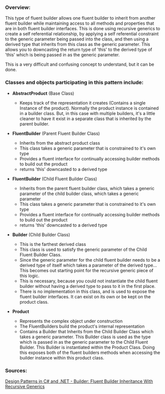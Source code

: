 ### Overview:


This type of fluent builder allows one fluent builder to inherit from another fluent builder while maintaining access to all methods and properties that are in both fluent builder interfaces. This is done using recursive generics to create a self referential relationship, by applying a self referential constraint to the generic parameter being passed into the class, and then using a derived type that inherits from this class as the generic parameter. This allows you to downcasting the return type of 'this' to the derived type of 'this' which is being passed in as the generic parameter.

This is a very difficult and confusing concept to understand, but it can be done.


### Classes and objects participating in this pattern include:

- **AbstractProduct** (Base Class)
	- Keeps track of the representation it creates (Contains a single Instance of the product). Normally the product instance is contained in a builder class. But, in this case with multiple builders, it's a little cleaner to have it exist in a separate class that is inherited by the parent builder.

- **FluentBuilder** (Parent Fluent Builder Class)
	- Inherits from the abstract product class
	- This class takes a generic parameter that is constrained to it's own type
	- Provides a fluent interface for continually accessing builder methods to build out the product
	-  returns 'this' downcasted to a derived type

- **FluentBuilder** (Child Fluent Builder Class)
	- Inherits from the parent fluent builder class, which takes a generic parameter of the child builder class, which takes a generic parameter
	- This class takes a generic parameter that is constrained to it's own type
	- Provides a fluent interface for continually accessing builder methods to build out the product
	- returns 'this' downcasted to a derived type

- **Builder** (Child Builder Class)
	- This is the farthest derived class
	-  This class is used to satisfy the generic parameter of the Child Fluent Builder Class. 
	- Since the generic parameter for the child fluent builder needs to be a derived type of itself which takes a parameter of the derived type... This becomes out starting point for the recursive generic piece of this logic.
	- This is necessary, because you could not instantiate the child fluent builder without having a derived type to pass to it in the first place.
	- There is no implementation in this class, and is used to expose the fluent builder interfaces. It can exist on its own or be kept on the product class.

- **Product**
	- Represents the complex object under construction
	- The FluentBuilders build the product's internal representation  
	- Contains a Builder that Inherits from the Child Builder Class which takes a generic parameter. This Builder class is used as the type which is passed in as the generic parameter to the Child Fluent Builder. 
	  This Builder is instantiated within the Product Class. 
	  Doing this exposes both of the fluent builders methods when accessing the builder instance within this product class.

### Sources:
[Design Patterns in C# and .NET - Builder: Fluent Builder Inheritance With Recursive Generics](https://www.udemy.com/course/design-patterns-csharp-dotnet/)
